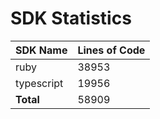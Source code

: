 # SDK Statistics

| SDK Name | Lines of Code |
| -------- | ------------- |
| ruby | 38953 |
| typescript | 19956 |
| **Total** | 58909 |
